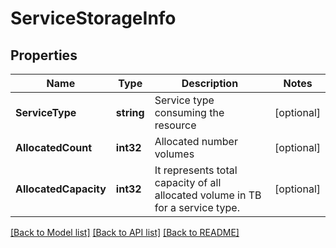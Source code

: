 # ServiceStorageInfo

## Properties

Name | Type | Description | Notes
------------ | ------------- | ------------- | -------------
**ServiceType** | **string** | Service type consuming the resource | [optional] 
**AllocatedCount** | **int32** | Allocated number volumes | [optional] 
**AllocatedCapacity** | **int32** | It represents total capacity of all allocated volume in TB for a service type. | [optional] 

[[Back to Model list]](../README.md#documentation-for-models) [[Back to API list]](../README.md#documentation-for-api-endpoints) [[Back to README]](../README.md)


